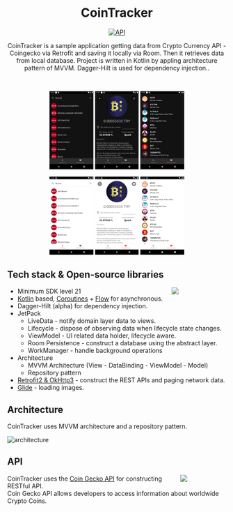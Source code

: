 <h1 align="center">CoinTracker</h1>

<p align="center">
  <a href="https://android-arsenal.com/api?level=21"><img alt="API" src="https://img.shields.io/badge/API-21%2B-brightgreen.svg?style=flat"/></a>
</p>

<p align="center">  
CoinTracker is a sample application getting data from Crypto Currency API - Coingecko via Retrofit and saving it locally via Room. Then it retrieves data from local database. Project is written in Kotlin by appling architecture pattern of MVVM. Dagger-Hilt is used for dependency injection..
</p>
</br>

<p align="center">
<img src="/previews/SS1.png" width="20%"/>
<img src="/previews/SS2.png" width="20%"/>
<img src="/previews/SS3.png" width="20%"/>
</p>
<p align="center">
<img src="/previews/SS4.png" width="20%"/>
<img src="/previews/SS5.png" width="20%"/>
<img src="/previews/SS6.png" width="20%"/>
</p>


## Tech stack & Open-source libraries

<img src="/previews/preview.gif" align="right" width="25%"/>

- Minimum SDK level 21
- [Kotlin](https://kotlinlang.org/) based, [Coroutines](https://github.com/Kotlin/kotlinx.coroutines) + [Flow](https://kotlin.github.io/kotlinx.coroutines/kotlinx-coroutines-core/kotlinx.coroutines.flow/) for asynchronous.
- Dagger-Hilt (alpha) for dependency injection.
- JetPack
  - LiveData - notify domain layer data to views.
  - Lifecycle - dispose of observing data when lifecycle state changes.
  - ViewModel - UI related data holder, lifecycle aware.
  - Room Persistence - construct a database using the abstract layer.
  - WorkManager - handle background operations
- Architecture
  - MVVM Architecture (View - DataBinding - ViewModel - Model)
  - Repository pattern
- [Retrofit2 & OkHttp3](https://github.com/square/retrofit) - construct the REST APIs and paging network data.
- [Glide](https://github.com/bumptech/glide) - loading images.

## Architecture
CoinTracker uses MVVM architecture and a repository pattern.

![architecture](https://user-images.githubusercontent.com/24237865/77502018-f7d36000-6e9c-11ea-92b0-1097240c8689.png)

## API

<img src="https://static.coingecko.com/s/coingecko-logo-d13d6bcceddbb003f146b33c2f7e8193d72b93bb343d38e392897c3df3e78bdd.png" align="right" width="21%"/>

CoinTracker uses the [Coin Gecko API](https://www.coingecko.com/en/api#explore-api) for constructing RESTful API.<br>
Coin Gecko API allows developers to access information about worldwide Crypto Coins.